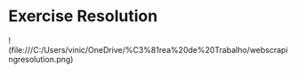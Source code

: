 # Exercise Resolution


!(file:///C:/Users/vinic/OneDrive/%C3%81rea%20de%20Trabalho/webscrapingresolution.png)
